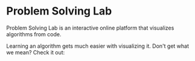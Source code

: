 # Problem Solving Lab

Problem Solving Lab is an interactive online platform that visualizes algorithms from code.

Learning an algorithm gets much easier with visualizing it. Don't get what we mean? Check it out:

